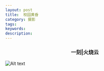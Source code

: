 ```yaml
---
layout: post
title:  校园黄昏
category: 摄影
tags:
keywords:
description:
---
```


<h3 align = "center">一刻|火烧云</h3>

![Alt text](https://dn-yeungben.qbox.me/public/img/photography/2015-Moments.jpg)

